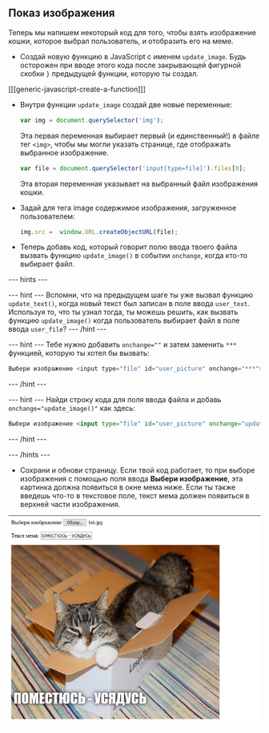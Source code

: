 ## Показ изображения

Теперь мы напишем некоторый код для того, чтобы взять изображение кошки, которое выбрал пользователь, и отобразить его на меме.

- Создай новую функцию в JavaScript с именем `update_image`. Будь осторожен при вводе этого кода после закрывающей фигурной скобки `}` предыдущей функции, которую ты создал.

[[[generic-javascript-create-a-function]]]

- Внутри функции `update_image` создай две новые переменные:

    ```javascript
    var img = document.querySelector('img');
    ```

    Эта первая переменная выбирает первый (и единственный!) в файле тег `<img>`, чтобы мы могли указать странице, где отображать выбранное изображение.

    ```javascript
    var file = document.querySelector('input[type=file]').files[0];
    ```

    Эта вторая переменная указывает на выбранный файл изображения кошки.

- Задай для тега image содержимое изображения, загруженное пользователем:

    ```javascript
    img.src =  window.URL.createObjectURL(file);
    ```

- Теперь добавь код, который говорит полю ввода твоего файла вызвать функцию `update_image()` в событии `onchange`, когда кто-то выбирает файл.

--- hints ---


--- hint --- Вспомни, что на предыдущем шаге ты уже вызвал функцию `update_text()`, когда новый текст был записан в поле ввода `user_text`. Используя то, что ты узнал тогда, ты можешь решить, как вызвать функцию `update_image()` когда пользователь выбирает файл в поле ввода `user_file`?
--- /hint ---


--- hint --- Тебе нужно добавить `onchange=""` и затем заменить `***` функцией, которую ты хотел бы вызвать:
```javascript
Выбери изображение <input type="file" id="user_picture" onchange="***">
```
--- /hint ---

--- hint --- Найди строку кода для поля ввода файла и добавь `onchange="update_image()"` как здесь:
```html
Выбери изображение <input type="file" id="user_picture" onchange="update_image()">
```

--- /hint ---

--- /hints ---

- Сохрани и обнови страницу. Если твой код работает, то при выборе изображения с помощью поля ввода **Выбери изображение**, эта картинка должна появиться в окне мема ниже. Если ты также введешь что-то в текстовое поле, текст мема должен появиться в верхней части изображения.

![Законченный мем](images/finished-meme.png)
